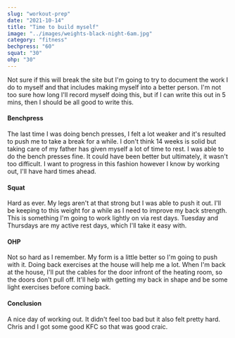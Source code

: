 ```yaml
---
slug: "workout-prep" 
date: "2021-10-14"
title: "Time to build myself"
image: "../images/weights-black-night-6am.jpg"
category: "fitness"
bechpress: "60"
squat: "30"
ohp: "30"
---
```

Not sure if this will break the site but I'm going to try to document the work I do to myself and that includes making myself into a better person. I'm not too sure how long I'll record myself doing this, but if I can write this out in 5 mins, then I should be all good to write this. 

#### Benchpress
The last time I was doing bench presses, I felt a lot weaker and it's resulted to push me to take a break for a while. I don't think 14 weeks is solid but taking care of my father has given myself a lot of time to rest. I was able to do the bench presses fine. It could have been better but ultimately, it wasn't too difficult. I want to progress in this fashion however I know by working out, I'll have hard times ahead. 

#### Squat
Hard as ever. My legs aren't at that strong but I was able to push it out. I'll be keeping to this weight for a while as I need to improve my back strength. This is something I'm going to work lightly on via rest days. Tuesday and Thursdays are my active rest days, which I'll take it easy with. 

#### OHP
Not so hard as I remember. My form is a little better so I'm going to push with it. Doing back exercises at the house will help me a lot. When I'm back at the house, I'll put the cables for the door infront of the heating room, so the doors don't pull off. It'll help with getting my back in shape and be some light exercises before coming back. 

#### Conclusion
A nice day of working out. It didn't feel too bad but it also felt pretty hard. Chris and I got some good KFC so that was good craic. 

